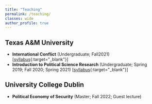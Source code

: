 ```yaml
---
title: "Teaching"
permalink: /teaching/
classes: wide
author_profile: true
---
```


<!-- Google tag (gtag.js) -->
<!--<script async src="https://www.googletagmanager.com/gtag/js?id=G-P9PVPE3K5H"></script>
<script>
  window.dataLayer = window.dataLayer || [];
  function gtag(){dataLayer.push(arguments);}
  gtag('js', new Date());

  gtag('config', 'G-P9PVPE3K5H');
</script> -->


## Texas A&M University
- **International Conflict** (Undergraduate; Fall2021) [[syllabus](/files/syl/syllabus_335_Park.pdf){:target="_blank"}]
- **Introduction to Political Science Research** (Undergraduate; Spring 2019; Fall 2020; Spring 2021) [[syllabus](/files/syl/syllabus_209_Park_v2.pdf){:target="_blank"}]

## University College Dublin
- **Political Economy of Security** (Master; Fall 2022; Guest lecture)
	
